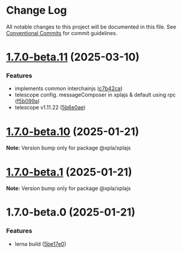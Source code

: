 # Change Log

All notable changes to this project will be documented in this file.
See [Conventional Commits](https://conventionalcommits.org) for commit guidelines.

# [1.7.0-beta.11](https://github.com/xpladev/xplajs/compare/@xpla/xplajs@1.7.0-beta.10...@xpla/xplajs@1.7.0-beta.11) (2025-03-10)


### Features

* implements common interchainjs ([c7b42ca](https://github.com/xpladev/xplajs/commit/c7b42caf7ff5b4f2a734684084e4ed2a18c55e56))
* telescope config. messageComposer in xplajs & default using rpc ([f5b099a](https://github.com/xpladev/xplajs/commit/f5b099a2f864307ffbfc5bb5fd435b82f52a4680))
* telescope v1.11.22 ([5b6e0ae](https://github.com/xpladev/xplajs/commit/5b6e0aeed3f3a50ed42d7424bc1f0a0f2c7ab47a))





# [1.7.0-beta.10](https://github.com/xpladev/xplajs/compare/@xpla/xplajs@1.7.0-beta.1...@xpla/xplajs@1.7.0-beta.10) (2025-01-21)

**Note:** Version bump only for package @xpla/xplajs





# [1.7.0-beta.1](https://github.com/xpladev/xplajs/compare/@xpla/xplajs@1.7.0-beta.0...@xpla/xplajs@1.7.0-beta.1) (2025-01-21)

**Note:** Version bump only for package @xpla/xplajs





# 1.7.0-beta.0 (2025-01-21)


### Features

* lerna build ([5be17e0](https://github.com/xpladev/xplajs/commit/5be17e07a1c23bafc11c2619d8c8aae0ad43b5c9))
